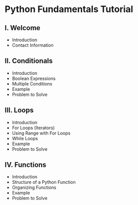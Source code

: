 # Python Fundamentals Tutorial
## I. Welcome
* Introduction
* Contact Information
## II. Conditionals
* Introduction
* Boolean Expressions
* Multiple Conditions
* Example
* Problem to Solve
## III. Loops
* Introduction
* For Loops (Iterators)
* Using Range with For Loops
* While Loops
* Example
* Problem to Solve
## IV. Functions
* Introduction
* Structure of a Python Function
* Organizing Functions
* Example
* Problem to Solve
